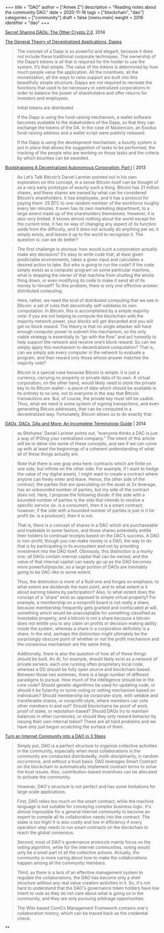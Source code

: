 +++
title = "DAO"
author = ["Aimee Z"]
description = "Reading notes about the community DAO."
date = 2020-11-16
tags = ["blockchain", "dao"]
categories = ["community"]
draft = false
[menu.main]
  weight = 2016
  identifier = "dao"
+++

[Secret Sharing DAOs: The Other Crypto 2.0](https://blog.ethereum.org/2014/12/26/secret-sharing-daos-crypto-2-0/), 2014

[The General Theory of Decentralized Applications, Dapps](https://github.com/DavidJohnstonCEO/DecentralizedApplications)
> The concept of a Dapp is so powerful and elegant, because it does not
include these traditional corporate techniques. The ownership of
the Dapp’s tokens is all that is required for the holder to use the system.
It’s that simple. The value of the tokens is determined by
how much people value the application. All the incentives,
all the monetization, all the ways to raise support are
built into this beautifully simple structure.
Dapps are not required to recreate the functions that used to be necessary
in centralized corporations in order to balance the power of shareholders
and offer returns for investors and employees.

> Initial tokens are distributed
>
> If the Dapp is using the fund-raising mechanism, a wallet software becomes
available to the stakeholders of the Dapp, so that they can exchange
the tokens of the DA. In the case of Mastercoin, an Exodus fund-raising address
and a wallet script were publicly released.
>
> If the Dapp is using the development mechanism, a bounty system is
put in place that allows the suggestion of tasks to be performed,
the tracking of the people who are working on those tasks and
the criteria by which bounties can be awarded.

[Bootstrapping A Decentralized Autonomous Corporation: Part I](https://bitcoinmagazine.com/articles/bootstrapping-a-decentralized-autonomous-corporation-part-i-1379644274) | 2013
> As Let’s Talk Bitcoin’s Daniel Larmier pointed out in his own exploration on this concept,
in a sense Bitcoin itself can be thought of as a very early prototype of exactly such a thing.
Bitcoin has 21 million shares, and these shares are owned by what can be considered
Bitcoin’s shareholders. It has employees, and it has a protocol for paying them: 25 BTC
to one random member of the workforce roughly every ten minutes. It even has
its own marketing department, to a large extent made up of the shareholders themselves.
However, it is also very limited. It knows almost nothing about the world except for
the current time, it has no way of changing any aspect of its function aside from
the difficulty, and it does not actually do anything per se; it simply exists,
and leaves it up to the world to recognize it. The question is: can we do better?

> The first challenge is obvious: how would such a corporation actually make
any decisions? It’s easy to write code that, at least given predictable environments,
takes a given input and calculates a desired action to take. But who is going to
run the code? If the code simply exists as a computer program on some particular machine,
what is stopping the owner of that machine from shutting the whole thing down,
or even modifying its code to make it send all of its money to himself? To this problem,
there is only one effective answer: distributed computing.

> Here, rather, we need the kind of distributed computing that we see in Bitcoin:
a set of rules that decentrally self-validates its own computation.
In Bitcoin, this is accomplished by a simple majority vote: if you are not helping to
compute the blockchain with the majority network power, your blocks will get discarded
and you will get no block reward. The theory is that no single attacker will
have enough computer power to subvert this mechanism, so the only viable strategy
is essentially to “go with the flow” and act honestly to help support the network
and receive one’s block reward. So can we simply apply this mechanism to
decentralized computation? That is, can we simply ask every computer in the network to
evaluate a program, and then reward only those whose answer matches the majority vote?

> Bitcoin is a special case because Bitcoin is simple: it is just a currency,
carrying no property or private data of its own. A virtual corporation,
on the other hand, would likely need to store the private key to its Bitcoin wallet –
a piece of data which should be available in its entirety to no one, not to everyone
in the way that Bitcoin transactions are. But, of course, the private key must
still be usable. Thus, what we need is some system of signing transactions,
and even generating Bitcoin addresses, that can be computed in a decentralized way.
Fortunately, Bitcoin allows us to do exactly that.

[
DAOs, DACs, DAs and More: An Incomplete Terminology Guide](https://blog.ethereum.org/2014/05/06/daos-dacs-das-and-more-an-incomplete-terminology-guide/) | 2014
> as Bitshares’ Daniel Larimer points out, “everyone thinks a DAC is just a way of
IPOing your centralized company.” The intent of this article will be to delve into
some of these concepts, and see if we can come up with at least the beginnings of
a coherent understanding of what all of these things actually are.

> Note that there is one gray area here: contracts which are finite on one side,
but infinite on the other side. For example, if I want to hedge the value of
my digital assets, I might want to create a contract where anyone can
freely enter and leave. Hence, the other side of the contract, the parties
that are speculating on the asset at 2x leverage, has an unbounded number of parties,
but my side of the contract does not. Here, I propose the following divide:
if the side with a bounded number of parties is the side that intends to receive
a specific service (ie. is a consumer), then it is a smart contract; however,
if the side with a bounded number of parties is just in it for profit
(ie. is a producer), then it is not.

> That is, there is a concept of shares in a DAC which are purchaseable
and tradeable in some fashion, and those shares potentially entitle
their holders to continual receipts based on the DAC’s success.
A DAO is non-profit; though you can make money in a DAO, the way to do
that is by participating in its ecosystem and not by providing investment
into the DAO itself. Obviously, this distinction is a murky one;
all DAOs contain internal capital that can be owned, and the value of
that internal capital can easily go up as the DAO becomes more powerful/popular,
so a large portion of DAOs are inevitably going to be DAC-like to some extent.
>
> Thus, the distinction is more of a fluid one and hinges on emphasis:
to what extent are dividends the main point, and to what extent is it about
earning tokens by participation? Also, to what extent does the concept of
a “share” exist as opposed to simple virtual property? For example,
a membership on a nonprofit board is not really a share, because membership
frequently gets granted and confiscated at will, something which would be
unacceptable for something classified as investable property, and a bitcoin is not
a share because a bitcoin does not entitle you to any claim on profits or
decision-making ability inside the system, whereas a share in a corporation
definitely is a share. In the end, perhaps the distinction might ultimately be
the surprisingly obscure point of whether or not the profit mechanism
and the consensus mechanism are the same thing.

> Additionally, there is also the question of how all of these things should be built.
An AI, for example, should likely exist as a network of private servers,
each one running often proprietary local code, whereas a DO should be fully
open source and blockchain-based. Between those two extremes, there is
a large number of different paradigms to pursue. How much of the intelligence
should be in the core code? Should genetic algorithms be used for updating code,
or should it be futarchy or some voting or vetting mechanism based on individuals?
Should membership be corporate-style, with sellable and transferable shares,
or nonprofit-style, where members can vote other members in and out?
Should blockchains be proof of work, proof of stake, or reputation-based?
Should DAOs try to maintain balances in other currencies,
or should they only reward behavior by issuing their own internal token?
These are all hard problems and we have only just begun scratching the surface of them.

[Turn an Internet Community into a DAO in 3 Steps](https://hackernoon.com/turn-an-internet-community-into-a-dao-in-3-steps-8k1b3w5y)
> Simply put, DAO is a perfect structure to organize collective activities in the community,
especially when most collaborations in the community are conducted distributedly,
multi-disciplinarily, in random occurrence, and without a trust basis.
DAO leverages Smart Contract on the blockchain to automatically implement contract terms
to solve the trust issues. Also, contribution-based incentives can be allocated to activate the community.
>
> However, DAO's structure is not perfect and has some limitations for large scale applications.
>
> First, DAO relies too much on the smart contract, while the machine language is not suitable
for conveying complex business logic. It's almost impossible for a general internet community
to become an expert to compile all its collaboration needs into the contract.
The stake is too high! It is also costly and low in efficiency if every operation step
needs to run smart contracts on the blockchain to reach the global consensus.
>
> Second, most of DAO's governance protocols mainly focus on the voting algorithm,
while for the internet communities, voting would only be a small part of
all the collective actions. Actually, the community is more caring about how to
make the collaborations happen among all the community members.
>
> Third, as there is a lack of an effective management system to regulate
the collaborations, the DAO has become only a shell structure without any real value
creation activities in it. So, it's not hard to understand that the DAO's
governance token holders have low intent to vote as they do not care about
what is going on in the community, and they are only pursuing arbitrage opportunities.

> The Wiki-based ComCo Management Framework contains one's collaboration history,
which can be traced back as the credential check.

\*\*